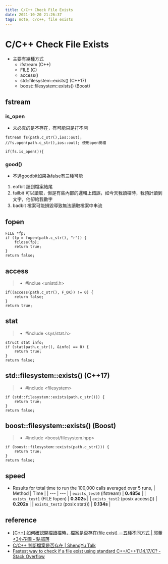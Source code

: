 ```yaml
---
title: C/C++ Check File Exists
date: 2021-10-20 21:26:37
tags: note, c/c++, file exists
---
```


# C/C++ Check File Exists
- 主要有幾種方式
    -   ifstream (C++)
    -   FILE (C\)
    -   access()
    -   std::filesystem::exists() (C++17)
    -   boost::filesystem::exists() (Boost)
<!--more-->
## fstream
### is_open
- 未必真的是不存在，有可能只是打不開
```clike
fstream fs(path.c_str(),ios::out);
//fs.open(path.c_str(),ios::out); 使用open開檔

if(fs.is_open()){
```
### good()
- 不過goodbit如果為false有三種可能
1. eofbit 讀到檔案結尾
2. failbit 可以讀取，但是有些內部的邏輯上錯誤，如今天我讀檔時，我預計讀到文字，他卻給我數字
3. badbit 檔案可能損毀導致無法讀取檔案中串流



## fopen
```clike
FILE *fp;
if (fp = fopen(path.c_str(), "r")) {
    fclose(fp);
    return true;
}
return false;
```

## access
> - #inclue <unistd.h>

```clike
if((access(path.c_str(), F_OK)) != 0) {
    return false;
}
return true;
```

## stat
> - #include <sys/stat.h>

```clike
struct stat info;
if (stat(path.c_str(), &info) == 0) {
    return true;
}
return false;
```

## std::filesystem::exists() (C++17)
> - #include \<filesystem>

```clike
if (std::filesystem::exists(path.c_str())) {
    return true;
}
return false;
```
## boost::filesystem::exists() (Boost)
> - #include <boost/filesystem.hpp>
```clike
if (boost::filesystem::exists(path.c_str())) {
    return true;
}
return false;
```

## speed
- Results for total time to run the 100,000 calls averaged over 5 runs,
| Method | Time |
| --- | --- |
| `exists_test0` (ifstream) | **0.485s** |
| `exists_test1` (FILE fopen) | **0.302s** |
| `exists_test2` (posix access()) | **0.202s** |
| `exists_test3` (posix stat()) | **0.134s** |


## reference
- [[C++] 如何確認開檔讀檔時，檔案是否存在(file exist) －五種不同方式 | 郭董<3小花園 - 點部落](https://dotblogs.com.tw/v6610688/2013/11/11/cplusplus_check_file_exist)
- [C/C++ 判斷檔案是否存在 | ShengYu Talk](https://shengyu7697.github.io/cpp-check-if-file-exists/)
- [Fastest way to check if a file exist using standard C++/C++11,14,17/C? - Stack Overflow](https://stackoverflow.com/questions/12774207/fastest-way-to-check-if-a-file-exist-using-standard-c-c11-14-17-c)